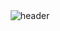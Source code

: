 <!-- HEADER -->
<div align="center" width="100">
  <img src="https://capsule-render.vercel.app/api?color=0:1408d0,50:0860d0,100:08c4d0&height=250&section=header&text=Jesús%20Aguilars%20&fontSize=30&type=waving&fontColor=fefefe&&animation=fadeIn"
  alt="header"/>
</div>


